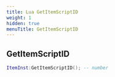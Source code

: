 ```yaml
---
title: Lua GetItemScriptID
weight: 1
hidden: true
menuTitle: GetItemScriptID
---
```

## GetItemScriptID
```lua
ItemInst:GetItemScriptID(); -- number
```